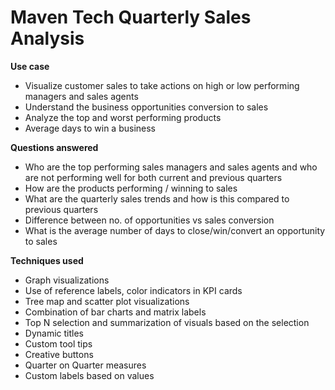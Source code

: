 # Maven Tech Quarterly Sales Analysis

**Use case**
- Visualize customer sales to take actions on high or low performing managers and sales agents
- Understand the business opportunities conversion to sales
- Analyze the top and worst performing products
- Average days to win a business 

**Questions answered**
- Who are the top performing sales managers and sales agents and who are not performing well for both current and previous quarters 
- How are the products  performing / winning to sales
- What are the quarterly sales trends and how is this compared to previous quarters
- Difference between no. of opportunities vs sales conversion
- What is the average number of days to close/win/convert an opportunity to sales 

**Techniques used**
- Graph visualizations 
- Use of reference labels, color indicators in KPI cards
- Tree map and scatter plot visualizations
- Combination of bar charts and matrix labels 
- Top N selection and summarization of visuals based on the selection
- Dynamic titles
- Custom tool tips
- Creative buttons
- Quarter on Quarter measures 
- Custom labels based on values

